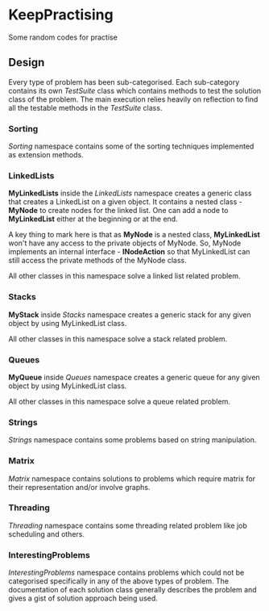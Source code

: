 # KeepPractising
Some random codes for practise

## Design
Every type of problem has been sub-categorised. Each sub-category contains its own *TestSuite* class which contains methods to test the solution class of the problem. The main execution relies heavily on reflection to find all the testable methods in the *TestSuite* class.

### Sorting
*Sorting* namespace contains some of the sorting techniques implemented as extension methods.

### LinkedLists
**MyLinkedLists** inside the *LinkedLists* namespace creates a generic class that creates a LinkedList on a given object. It contains a nested class - **MyNode** to create nodes for the linked list.
One can add a node to **MyLinkedList** either at the beginning or at the end.

A key thing to mark here is that as **MyNode** is a nested class, **MyLinkedList** won't have any access to the private objects of MyNode. So, MyNode implements an internal interface - **INodeAction** so that MyLinkedList can still access the private methods of the MyNode class.

All other classes in this namespace solve a linked list related problem.

### Stacks
**MyStack** inside *Stacks* namespace creates a generic stack for any given object by using MyLinkedList class.

All other classes in this namespace solve a stack related problem.

### Queues
**MyQueue** inside *Queues* namespace creates a generic queue for any given object by using MyLinkedList class.

All other classes in this namespace solve a queue related problem.

### Strings
*Strings* namespace contains some problems based on string manipulation.

### Matrix
*Matrix* namespace contains solutions to problems which require matrix for their representation and/or involve graphs.

### Threading
*Threading* namespace contains some threading related problem like job scheduling and others.

### InterestingProblems
*InterestingProblems* namespace contains problems which could not be categorised specifically in any of the above types of problem. The documentation of each solution class generally describes the problem and gives a gist of solution approach being used.
